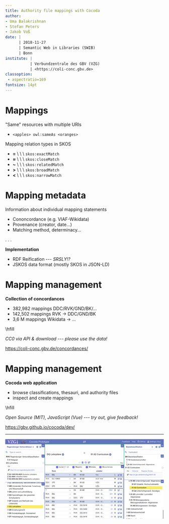 ```yaml
---
title: Authority file mappings with Cocoda
author:
- Uma Balakrishnan
- Stefan Peters
- Jakob Voß
date: |
      | 2018-11-27
      | Semantic Web in Libraries (SWIB)
      | Bonn
institute: |
           | Verbundzentrale des GBV (VZG)
           | <https://coli-conc.gbv.de>
classoption:
 - aspectratio=169
fontsize: 14pt
---
```


# Mappings

"Same" resources with multiple URIs

* `<apples> owl:sameAs <oranges>`

Mapping relation types in SKOS

* **=** \ \ \ `skos:exactMatch`
* **≈** \ \ \ `skos:closeMatch`
* **~** \ \ \ `skos:relatedMatch`
* **>** \ \ \ `skos:broadMatch`
* **<** \ \ \ `skos:narrowMatch`

# Mapping metadata

Information about individual mapping statements

* Cononcordance (e.g. VIAF-Wikidata)
* Provenance (creator, date...)
* Matching method, determinacy...

. . .

**Implementation**

* RDF Reification --- *SRSLY!?* 
* JSKOS data format (mostly SKOS in JSON-LD)

# Mapping management

**Collection of concordances**

* 382\,982 mappings DDC/RVK/GND/BK/...
* 142\,502 mappings RVK $\rightarrow$ DDC/GND/BK
* 3,6 M mappings Wikidata $\rightarrow$ ...

\hfill

*CC0 via API & download --- please use the data!*

<https://coli-conc.gbv.de/concordances/>

# Mapping management

**Cocoda web application**

* browse classifications, thesauri, and authority files
* inspect and create mappings

\hfill

*Open Source (MIT), JavaScript (Vue) --- try out, give feedback!*

<https://gbv.github.io/cocoda/dev/>

---

![](cocoda-screenshot-2018-10.png)
